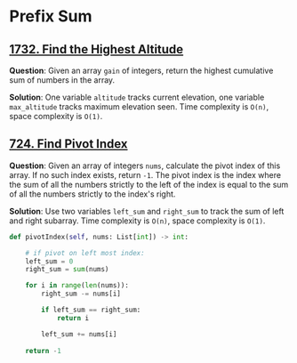 # Prefix Sum

## [1732. Find the Highest Altitude](https://leetcode.com/problems/find-the-highest-altitude/)

**Question**: Given an array `gain` of integers, return the highest cumulative sum of numbers in the array. 

**Solution**: One variable `altitude` tracks current elevation, one variable `max_altitude` tracks maximum elevation seen. Time complexity is `O(n)`, space complexity is `O(1)`.



## [724. Find Pivot Index](https://leetcode.com/problems/find-pivot-index/)

**Question**: Given an array of integers `nums`, calculate the pivot index of this array. If no such index exists, return `-1`. The pivot index is the index where the sum of all the numbers strictly to the left of the index is equal to the sum of all the numbers strictly to the index's right.

**Solution**: Use two variables `left_sum` and `right_sum` to track the sum of left and right subarray. Time complexity is `O(n)`, space complexity is `O(1)`.

```python
def pivotIndex(self, nums: List[int]) -> int:

    # if pivot on left most index:
    left_sum = 0
    right_sum = sum(nums)

    for i in range(len(nums)):
        right_sum -= nums[i]

        if left_sum == right_sum:
            return i

        left_sum += nums[i]
        
    return -1
```